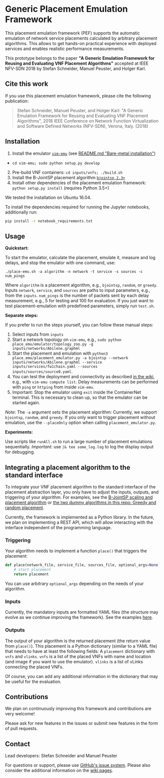 # Generic Placement Emulation Framework
This placement emulation framework (PEF) supports the automatic emulation of network service placements calculated by arbitrary placement algorithms. This allows to get hands-on practical experience with deployed services and enables realistic performance measurements.

This prototype belongs to the paper **"A Generic Emulation Framework for Reusing and Evaluating VNF Placement Algorithms"** accepted at IEEE NFV-SDN 2018 by Stefan Schneider, Manuel Peuster, and Holger Karl.

## Cite this work

If you use this placement emulation framework, please cite the following publication:

> Stefan Schneider, Manuel Peuster, and Holger Karl: "A Generic Emulation Framework for Reusing and Evaluating VNF Placement Algorithms", 2018 IEEE Conference on Network Function Virtualization and Software Defined Networks (NFV-SDN), Verona, Italy. (2018)


## Installation

1. Install the emulator [`vim-emu`](https://osm.etsi.org/gitweb/?p=osm/vim-emu.git) (see [README.md "Bare-metal installation"](https://osm.etsi.org/gitweb/?p=osm/vim-emu.git;a=blob;f=README.md;h=ba22ec342ed5d60bf65770aa154adce8b0fcc141;hb=HEAD))
  * `cd vim-emu; sudo python setup.py develop`
2. Pre-build VNF containers: `cd inputs/vnfs; ./build.sh`
3. Install the B-JointSP placement algorithm [`bjointsp 2.3+`](https://github.com/CN-UPB/B-JointSP)
4. Install other dependencies of the placement emulation framework: `python setup.py install` (requires Python 3.5+)

We tested the installation on Ubuntu 16.04.



To install the dependencies required for running the Jupyter notebooks, additionally run:

```bash
pip install -r notebook_requirements.txt
```


## Usage

**Quickstart:**

To start the emulator, calculate the placement, emulate it, measure and log delays, and stop the emulator with one command, use:

```
./place-emu.sh -a algorithm -n network -t service -s sources -c num_pings
```

Where `algorithm` is a placement algorithm, e.g., `bjointsp`, `random`, or `greedy`. Inputs `network`, `service`, and `sources` are paths to input parameters, e.g., from the `inputs`. `num_pings` is the number of packets sent by each delay measurement, e.g., 5 for testing and 100 for evaluation.
If you just want to test placement-emulation with predefined parameters, simply run `test.sh`.


**Separate steps:**

If you prefer to run the steps yourself, you can follow these manual steps:

1. Select inputs from `inputs`
2. Start a network topology on `vim-emu`, e.g., `sudo python place_emu/emulator/topology_zoo.py -g inputs/networks/Abilene.graphml`
3. Start the placement and emulation with `python3 place_emu/placement_emulator.py -a bjointsp --network inputs/networks/Abilene.graphml --service inputs/services/fw1chain.yaml --sources inputs/sources/source0.yaml`.
4. You can test the deployment and connectivity as described [in the wiki](https://github.com/CN-UPB/placement-emulation/wiki/emulation), e.g., with `vim-emu compute list`. Delay measurements can be performed with `ping` or `httping` from inside `vim-emu`.
5. Important: Stop the emulator using `exit` inside the ContainerNet terminal. This is necessary to clean up, so that the emulator can be started again.

*Note*:
The `-a` argument sets the placement algorithm: Currently, we support `bjointsp`, `random`, and `greedy`.
If you only want to trigger placement without emulation, use the `--placeOnly` option when calling `placement_emulator.py`.


**Experiments:**

Use scripts like `runAll.sh` to run a large number of placement emulations sequentially. *Important:* use `|& tee some_log.log` to log the display output for debugging.

## Integrating a placement algorithm to the standard interface

To integrate your VNF placement algorithm to the standard interface of the placement abstraction layer, you only have to adjust the inputs, outputs, and triggering of your algorithm. For examples, see the [B-JointSP scaling and placement algorithm](https://github.com/CN-UPB/B-JointSP) or [the two dummy algorithms in this repo: Greedy and random placement](https://github.com/CN-UPB/placement-emulation/tree/master/place_emu/placement).

Currently, the framework is implemented as a Python library. In the future, we plan on implementing a REST API, which will allow interacting with the interface independent of the programming language.

### Triggering

Your algorithm needs to implement a function `place()` that triggers the placement:

```python
def place(network_file, service_file, sources_file, optional_args=None):
    # start placement
    return placement
```

You can use arbitrary `optional_args` depending on the needs of your algorithm.

### Inputs

Currently, the mandatory inputs are formatted YAML files (the structure may evolve as we continue improving the framework). See the examples [here](https://github.com/CN-UPB/placement-emulation/tree/master/inputs).

### Outputs

The output of your algorithm is the returned placement (the return value from `place()`). This placement is a Python dictionary (similar to a YAML file) that needs to have at least the following fields:  A `placement` dictionary with `vnfs` and `vlinks`.  `vnfs` is a list of the placed VNFs with name and location (and image if you want to use the emulator). `vlinks` is a list of vLinks connecting the placed VNFs.

Of course, you can add any additional information in the dictionary that may be useful for the evaluation.

## Contributions

We plan on continuously improving this framework and contributions are very welcome!

Please ask for new features in the issues or submit new features in the form of pull requests.

## Contact

Lead developers: Stefan Schneider and Manuel Peuster

For questions or support, please use [GitHub's issue system](https://github.com/CN-UPB/placement-emulation/issues). Please also consider the additional information on the [wiki pages](https://github.com/CN-UPB/placement-emulation/wiki).
